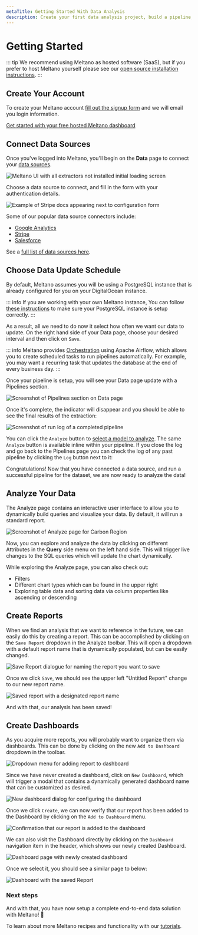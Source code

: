 ```yaml
---
metaTitle: Getting Started With Data Analysis
description: Create your first data analysis project, build a pipeline, and analyze your data after installing Meltano.
---
```


# Getting Started

::: tip
We recommend using Meltano as hosted software (SaaS), but if you prefer to host Meltano yourself please see our [open source installation instructions](/docs/developer-tools.html#self-hosted-installation).
:::

## Create Your Account

To create your Meltano account [fill out the signup form](https://meltano.typeform.com/to/NJPwxv) and we will email you login information.

<a href="https://meltano.typeform.com/to/NJPwxv" class="button is-purple is-filled">Get started with your free hosted Meltano dashboard</a>

## Connect Data Sources

Once you've logged into Meltano, you'll begin on the **Data** page to connect your [data sources](/plugins/).

![Meltano UI with all extractors not installed initial loading screen](/images/getting-started-guide/gsg-01.png)

Choose a data source to connect, and fill in the form with your authentication details.

![Example of Stripe docs appearing next to configuration form](/images/getting-started-guide/gsg-02.png)

Some of our popular data source connectors include:

- [Google Analytics](/plugins/extractors/google-analytics.html#google-analytics)
- [Stripe](/plugins/extractors/stripe.html#stripe)
- [Salesforce](/plugins/extractors/salesforce.html#salesforce)

See a [full list of data sources here](/plugins/).

## Choose Data Update Schedule

By default, Meltano assumes you will be using a PostgreSQL instance that is already configured for you on your DigitalOcean instance. 

::: info 
If you are working with your own Meltano instance, You can follow [these instructions](https://www.meltano.com/plugins/loaders/postgres.html#postgresql-database) to make sure your PostgreSQL instance is setup correctly.
:::

As a result, all we need to do now it select how often we want our data to update. On the right hand side of your Data page, choose your desired interval and then click on `Save`.

::: info 
Meltano provides [Orchestration](/docs/orchestration.html) using Apache Airflow, which allows you to create scheduled tasks to run pipelines automatically.
For example, you may want a recurring task that updates the database at the end of every business day.
:::

Once your pipeline is setup, you will see your Data page update with a Pipelines section.

![Screenshot of Pipelines section on Data page](/images/getting-started-guide/gsg-03.png)

Once it's complete, the indicator will disappear and you should be able to see the final results of the extraction:

![Screenshot of run log of a completed pipeline](/images/getting-started-guide/gsg-04.png)

You can click the `Analyze` button to [select a model to analyze](#analyze-the-data). The same `Analyze` button is available inline within your pipeline. If you close the log and go back to the Pipelines page you can check the log of any past pipeline by clicking the `Log` button next to it:

Congratulations! Now that you have connected a data source, and run a successful pipeline for the dataset, we are now ready to analyze the data!

## Analyze Your Data

The Analyze page contains an interactive user interface to allow you to dynamically build queries and visualize your data. By default, it will run a standard report.

![Screenshot of Analyze page for Carbon Region](/images/getting-started-guide/gsg-10.png)

Now, you can explore and analyze the data by clicking on different Attributes in the **Query** side menu on the left hand side. This will trigger live changes to the SQL queries which will update the chart dynamically.

While exploring the Analyze page, you can also check out:

- Filters
- Different chart types which can be found in the upper right
- Exploring table data and sorting data via column properties like ascending or descending

## Create Reports

When we find an analysis that we want to reference in the future, we can easily do this by creating a report. This can be accomplished by clicking on the `Save Report` dropdown in the Analyze toolbar. This will open a dropdown with a default report name that is dynamically populated, but can be easily changed.

![Save Report dialogue for naming the report you want to save](/images/getting-started-guide/gsg-11.png)

Once we click `Save`, we should see the upper left "Untitled Report" change to our new report name.

![Saved report with a designated report name](/images/getting-started-guide/gsg-12.png)

And with that, our analysis has been saved!

## Create Dashboards

As you acquire more reports, you will probably want to organize them via dashboards. This can be done by clicking on the new `Add to Dashboard` dropdown in the toolbar.

![Dropdown menu for adding report to dashboard](/images/getting-started-guide/gsg-13.png)

Since we have never created a dashboard, click on `New Dashboard`, which will trigger a modal that contains a dynamically generated dashboard name that can be customized as desired.

![New dashboard dialog for configuring the dashboard](/images/getting-started-guide/gsg-14.png)

Once we click `Create`, we can now verify that our report has been added to the Dashboard by clicking on the `Add to Dashboard` menu.

![Confirmation that our report is added to the dashboard](/images/getting-started-guide/gsg-15.png)

We can also visit the Dashboard directly by clicking on the `Dashboard` navigation item in the header, which shows our newly created Dashboard.

![Dashboard page with newly created dashboard](/images/getting-started-guide/gsg-16.png)

Once we select it, you should see a similar page to below:

![Dashboard with the saved Report](/images/getting-started-guide/gsg-17.png)

### Next steps

And with that, you have now setup a complete end-to-end data solution with Meltano! 🎉

To learn about more Meltano recipes and functionality with our [tutorials](/tutorials/).
